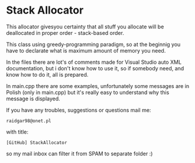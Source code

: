 # Stack Allocator

This allocator givesyou certainty that all stuff you allocate will be deallocated in proper order - stack-based order.

This class using greedy-programming paradigm, so at the beginnig you have to declarate what is maximum amount of memory you need.

In the files there are lot's of comments made for Visual Studio auto XML documentation, but i don't know how to use it, so if somebody need, and know how to do it, all is prepared.

In main.cpp there are some examples, unfortunately some messages are in Polish (only in main.cpp) but it's really easy to understand why this message is displayed.

If you have any troubles, suggestions or questions mail me:

	raidgar98@onet.pl

with title:

	[GitHub] StackAllocator

so my mail inbox can filter it from SPAM to separate folder :)
